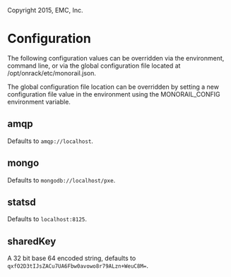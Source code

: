 Copyright 2015, EMC, Inc.

# Configuration

The following configuration values can be overridden via the environment, command line, or via the global configuration file located at /opt/onrack/etc/monorail.json.

The global configuration file location can be overridden by setting a new configuration file value in the environment using the MONORAIL_CONFIG environment variable.

## amqp

Defaults to `amqp://localhost`.

## mongo

Defaults to `mongodb://localhost/pxe`.

## statsd

Defaults to `localhost:8125`.

## sharedKey

A 32 bit base 64 encoded string, defaults to `qxfO2D3tIJsZACu7UA6Fbw0avowo8r79ALzn+WeuC8M=`.
